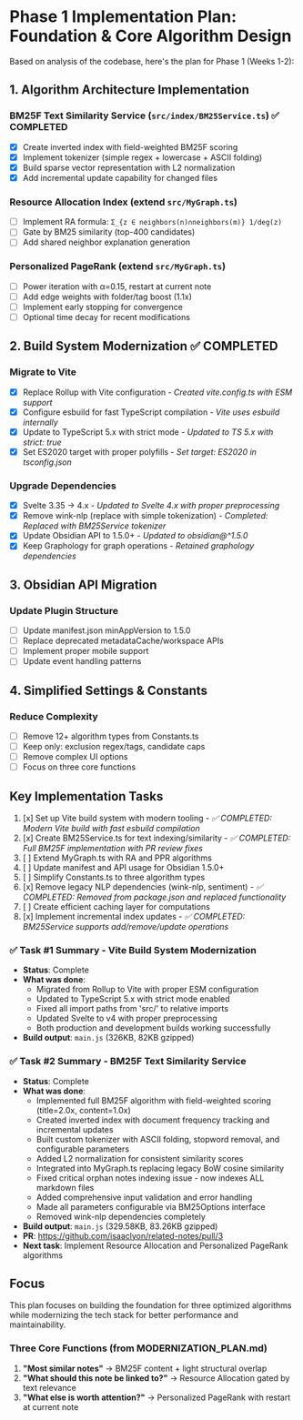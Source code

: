 # Phase 1 Implementation Plan: Foundation & Core Algorithm Design

Based on analysis of the codebase, here's the plan for Phase 1 (Weeks 1-2):

## 1. Algorithm Architecture Implementation

### BM25F Text Similarity Service (`src/index/BM25Service.ts`) ✅ COMPLETED
- [x] Create inverted index with field-weighted BM25F scoring
- [x] Implement tokenizer (simple regex + lowercase + ASCII folding)
- [x] Build sparse vector representation with L2 normalization
- [x] Add incremental update capability for changed files

### Resource Allocation Index (extend `src/MyGraph.ts`)
- [ ] Implement RA formula: `Σ_{z ∈ neighbors(n)∩neighbors(m)} 1/deg(z)`
- [ ] Gate by BM25 similarity (top-400 candidates)
- [ ] Add shared neighbor explanation generation

### Personalized PageRank (extend `src/MyGraph.ts`)
- [ ] Power iteration with α=0.15, restart at current note
- [ ] Add edge weights with folder/tag boost (1.1x)
- [ ] Implement early stopping for convergence
- [ ] Optional time decay for recent modifications

## 2. Build System Modernization ✅ COMPLETED

### Migrate to Vite
- [x] Replace Rollup with Vite configuration - *Created vite.config.ts with ESM support*
- [x] Configure esbuild for fast TypeScript compilation - *Vite uses esbuild internally*
- [x] Update to TypeScript 5.x with strict mode - *Updated to TS 5.x with strict: true*
- [x] Set ES2020 target with proper polyfills - *Set target: ES2020 in tsconfig.json*

### Upgrade Dependencies
- [x] Svelte 3.35 → 4.x - *Updated to Svelte 4.x with proper preprocessing*
- [x] Remove wink-nlp (replace with simple tokenization) - *Completed: Replaced with BM25Service tokenizer*
- [x] Update Obsidian API to 1.5.0+ - *Updated to obsidian@^1.5.0*
- [x] Keep Graphology for graph operations - *Retained graphology dependencies*

## 3. Obsidian API Migration

### Update Plugin Structure
- [ ] Update manifest.json minAppVersion to 1.5.0
- [ ] Replace deprecated metadataCache/workspace APIs
- [ ] Implement proper mobile support
- [ ] Update event handling patterns

## 4. Simplified Settings & Constants

### Reduce Complexity
- [ ] Remove 12+ algorithm types from Constants.ts
- [ ] Keep only: exclusion regex/tags, candidate caps
- [ ] Remove complex UI options
- [ ] Focus on three core functions

## Key Implementation Tasks

1. [x] Set up Vite build system with modern tooling - *✅ COMPLETED: Modern Vite build with fast esbuild compilation*
2. [x] Create BM25Service.ts for text indexing/similarity - *✅ COMPLETED: Full BM25F implementation with PR review fixes*
3. [ ] Extend MyGraph.ts with RA and PPR algorithms  
4. [ ] Update manifest and API usage for Obsidian 1.5.0+
5. [ ] Simplify Constants.ts to three algorithm types
6. [x] Remove legacy NLP dependencies (wink-nlp, sentiment) - *✅ COMPLETED: Removed from package.json and replaced functionality*
7. [ ] Create efficient caching layer for computations
8. [x] Implement incremental index updates - *✅ COMPLETED: BM25Service supports add/remove/update operations*

### ✅ Task #1 Summary - Vite Build System Modernization
- **Status**: Complete
- **What was done**: 
  - Migrated from Rollup to Vite with proper ESM configuration
  - Updated to TypeScript 5.x with strict mode enabled
  - Fixed all import paths from 'src/' to relative imports
  - Updated Svelte to v4 with proper preprocessing
  - Both production and development builds working successfully
- **Build output**: `main.js` (326KB, 82KB gzipped)

### ✅ Task #2 Summary - BM25F Text Similarity Service
- **Status**: Complete
- **What was done**:
  - Implemented full BM25F algorithm with field-weighted scoring (title=2.0x, content=1.0x)
  - Created inverted index with document frequency tracking and incremental updates
  - Built custom tokenizer with ASCII folding, stopword removal, and configurable parameters
  - Added L2 normalization for consistent similarity scores
  - Integrated into MyGraph.ts replacing legacy BoW cosine similarity
  - Fixed critical orphan notes indexing issue - now indexes ALL markdown files
  - Added comprehensive input validation and error handling
  - Made all parameters configurable via BM25Options interface
  - Removed wink-nlp dependencies completely
- **Build output**: `main.js` (329.58KB, 83.26KB gzipped)
- **PR**: https://github.com/isaaclyon/related-notes/pull/3
- **Next task**: Implement Resource Allocation and Personalized PageRank algorithms

## Focus
This plan focuses on building the foundation for three optimized algorithms while modernizing the tech stack for better performance and maintainability.

### Three Core Functions (from MODERNIZATION_PLAN.md)
1. **"Most similar notes"** → BM25F content + light structural overlap
2. **"What should this note be linked to?"** → Resource Allocation gated by text relevance  
3. **"What else is worth attention?"** → Personalized PageRank with restart at current note
